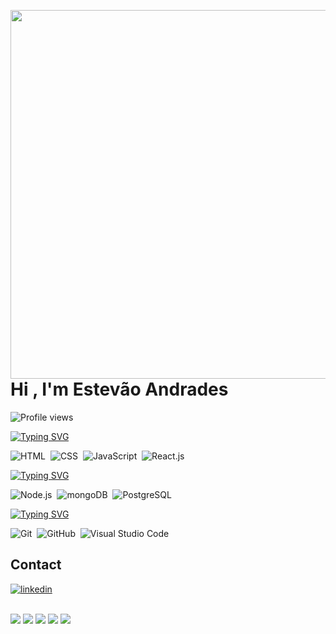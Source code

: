 <img align="right" height="590em" 
  src="https://raw.githubusercontent.com/gist/contatoestevao883/fc8ff4f652718757494bc55191b049bd/raw/6661b5b48b21d4a43f254630f391612c528b505c/githubcard.svg">
<h1 align="left">Hi , I'm Estevão Andrades</h1>
<p align="left"> <img src="https://komarev.com/ghpvc/?username=contatoestevao883&color=blue" alt="Profile views" /> </p>

<a href="https://git.io/typing-svg"><img src="https://readme-typing-svg.demolab.com?font=Fira+Code&pause=1000&repeat=false&width=435&lines=%E2%87%A3%E2%87%A3%E2%87%A3%E2%87%A3%E2%87%A3%E2%87%A3%E2%87%A3%E2%87%A3%E2%87%A3%E2%87%A3%E2%87%A3%E2%87%A3%E2%87%A3;Front-end+Technologies" alt="Typing SVG" /></a>&nbsp;

![HTML](https://img.shields.io/badge/-HTML-05122A?style=flat&logo=HTML5)&nbsp;
![CSS](https://img.shields.io/badge/-CSS-05122A?style=flat&logo=CSS3&logoColor=1572B6)&nbsp;
![JavaScript](https://img.shields.io/badge/-JavaScript-05122A?style=flat&logo=javascript)&nbsp;
![React.js](https://img.shields.io/badge/-React.js-05122A?style=flat&logo=react)&nbsp;


<a href="https://git.io/typing-svg"><img src="https://readme-typing-svg.demolab.com?font=Fira+Code&pause=1000&repeat=false&width=435&lines=%E2%87%A3%E2%87%A3%E2%87%A3%E2%87%A3%E2%87%A3%E2%87%A3%E2%87%A3%E2%87%A3%E2%87%A3%E2%87%A3%E2%87%A3%E2%87%A3%E2%87%A3;Back-end+Technologies" alt="Typing SVG" /></a>&nbsp;

![Node.js](https://img.shields.io/badge/-Node.js-05122A?style=flat&logo=node.js)&nbsp;
![mongoDB](https://img.shields.io/badge/-mongoDB-05122A?style=flat&logo=mongoDB)&nbsp;
![PostgreSQL](https://img.shields.io/badge/-PostgreSQL-05122A?style=flat&logo=postgresql)&nbsp;

<a href="https://git.io/typing-svg"><img src="https://readme-typing-svg.demolab.com?font=Fira+Code&pause=1000&repeat=false&width=435&lines=%E2%87%A3%E2%87%A3%E2%87%A3%E2%87%A3%E2%87%A3%E2%87%A3%E2%87%A3%E2%87%A3%E2%87%A3%E2%87%A3%E2%87%A3%E2%87%A3%E2%87%A3;Other+Technologies" alt="Typing SVG" /></a>&nbsp;

![Git](https://img.shields.io/badge/-Git-05122A?style=flat&logo=git)&nbsp;
![GitHub](https://img.shields.io/badge/-GitHub-05122A?style=flat&logo=github)&nbsp;
![Visual Studio Code](https://img.shields.io/badge/-Visual%20Studio%20Code-05122A?style=flat&logo=visual-studio-code&logoColor=007ACC)&nbsp;

## Contact

<a href="https://www.linkedin.com/in/estev%C3%A3o-andrades-3243b5230/" target="_blank">
  <img align="center" src="https://img.shields.io/badge/contatoestevao883-05122A?style=flat&logo=linkedin" alt="linkedin"/>
</a>

<br><bv>
[![](https://raw.githubusercontent.com/vn7n24fzkq/github-profile-summary-cards-example/master/profile-summary-card-output/react/0-profile-details.svg)](https://github.com/vn7n24fzkq/github-profile-summary-cards)
[![](https://raw.githubusercontent.com/vn7n24fzkq/github-profile-summary-cards-example/master/profile-summary-card-output/react/1-repos-per-language.svg)](https://github.com/vn7n24fzkq/github-profile-summary-cards) [![](https://raw.githubusercontent.com/vn7n24fzkq/github-profile-summary-cards-example/master/profile-summary-card-output/react/2-most-commit-language.svg)](https://github.com/vn7n24fzkq/github-profile-summary-cards)
[![](https://raw.githubusercontent.com/vn7n24fzkq/github-profile-summary-cards-example/master/profile-summary-card-output/react/3-stats.svg)](https://github.com/vn7n24fzkq/github-profile-summary-cards) [![](https://raw.githubusercontent.com/vn7n24fzkq/github-profile-summary-cards-example/master/profile-summary-card-output/react/4-productive-time.svg)](https://github.com/vn7n24fzkq/github-profile-summary-cards)


